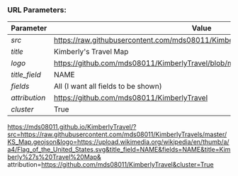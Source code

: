 
### URL Parameters:

| Parameter     | Value                                                                      |
| ------------- | ---------------------------------------------------------------------------------|
| _src_         | https://raw.githubusercontent.com/mds08011/KimberlyTravels/master/KS_Map.geojson |
| _title_       | Kimberly's Travel Map                                                            |
| _logo_        | https://github.com/mds08011/KimberlyTravel/blob/master/assets/img/favicon.ico    |
| _title_field_ | NAME                                                                             |
| _fields_      | All (I want all fields to be shown)                                              |
| _attribution_ | https://github.com/mds08011/KimberlyTravel                                       |
| _cluster_     | True                                                                             |


https://mds08011.github.io/KimberlyTravel/?src=https://raw.githubusercontent.com/mds08011/KimberlyTravels/master/KS_Map.geojson&logo=https://upload.wikimedia.org/wikipedia/en/thumb/a/a4/Flag_of_the_United_States.svg&title_field=NAME&fields=NAME&title=Kimberly%27s%20Travel%20Map&
attribution=https://github.com/mds08011/KimberlyTravel&cluster=True
